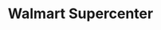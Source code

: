 ---
title: "Walmart Supercenter"
url: /fayetteville/walmart-supercenter-ramsey-street/
shop: supermarket
---